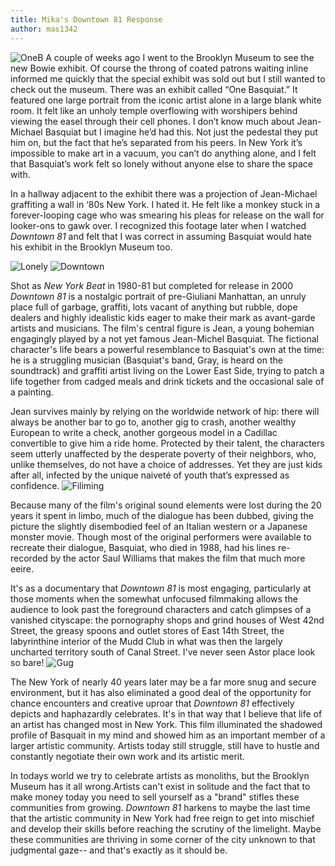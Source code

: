 ```yaml
---
title: Mika's Downtown 81 Response
author: mas1342
---
```

![OneB](https://i.imgur.com/xvH5cT4.jpg)
A couple of weeks ago I went to the Brooklyn Museum to see the new Bowie exhibit. Of course the throng of coated patrons waiting inline informed me quickly that the special exhibit was sold out but I still wanted to check out the museum. There was an exhibit called “One Basquiat.” It featured one large portrait from the iconic artist alone in a large blank white room. It felt like an unholy temple overflowing with worshipers behind viewing the easel through their cell phones. I don’t know much about Jean-Michael Basquiat but I imagine he’d had this. Not just the pedestal they put him on, but the fact that he’s separated from his peers. In New York it’s impossible to make art in a vacuum, you can’t do anything alone, and I felt that Basquiat’s work felt so lonely without anyone else to share the space with.

In a hallway adjacent to the exhibit there was a projection of Jean-Michael graffiting a wall in ‘80s New York. I hated it. He felt like a monkey stuck in a forever-looping cage who was smearing his pleas for release on the wall for looker-ons to gawk over. I recognized this footage later when I watched _Downtown 81_ and felt that I was correct in assuming Basquiat would hate his exhibit in the Brooklyn Museum too.

![Lonely](https://i.imgur.com/erR8cBq.jpg)
![Downtown](https://i.imgur.com/7qGAav5.jpg)

Shot as _New York Beat_ in 1980-81 but completed for release in 2000 _Downtown 81_ is a nostalgic portrait of pre-Giuliani Manhattan, an unruly place full of garbage, graffiti, lots vacant of anything but rubble, dope dealers and highly idealistic kids eager to make their mark as avant-garde artists and musicians. The film's central figure is Jean, a young bohemian engagingly played by a not yet famous Jean-Michel Basquiat. The fictional character's life bears a powerful resemblance to Basquiat's own at the time: he is a struggling musician (Basquiat's band, Gray, is heard on the soundtrack) and graffiti artist living on the Lower East Side, trying to patch a life together from cadged meals and drink tickets and the occasional sale of a painting.

Jean survives mainly by relying on the worldwide network of hip: there will always be another bar to go to, another gig to crash, another wealthy European to write a check, another gorgeous model in a Cadillac convertible to give him a ride home. Protected by their talent, the characters seem utterly unaffected by the desperate poverty of their neighbors, who, unlike themselves, do not have a choice of addresses. Yet they are just kids after all, infected by the unique naiveté of youth that’s expressed as confidence.
![Filiming](https://i.imgur.com/9BF1L4K.jpg)

Because many of the film's original sound elements were lost during the 20 years it spent in limbo, much of the dialogue has been dubbed, giving the picture the slightly disembodied feel of an Italian western or a Japanese monster movie. Though most of the original performers were available to recreate their dialogue, Basquiat, who died in 1988, had his lines re-recorded by the actor Saul Williams that makes the film that much more eeire.

It's as a documentary that _Downtown 81_ is most engaging, particularly at those moments when the somewhat unfocused filmmaking allows the audience to look past the foreground characters and catch glimpses of a vanished cityscape: the pornography shops and grind houses of West 42nd Street, the greasy spoons and outlet stores of East 14th Street, the labyrinthine interior of the Mudd Club in what was then the largely uncharted territory south of Canal Street. I've never seen Astor place look so bare!
![Gug](https://i.imgur.com/9Ai5aPJ.png)

The New York of nearly 40 years later may be a far more snug and secure environment, but it has also eliminated a good deal of the opportunity for chance encounters and creative uproar that _Downtown 81_ effectively depicts and haphazardly celebrates. It's in that way that I believe that life of an artist has changed most in New York. This film illuminated the shadowed profile of Basquait in my mind and showed him as an important member of a larger artistic community. Artists today still struggle, still have to hustle and constantly negotiate their own work and its artistic merit.

In todays world we try to celebrate artists as monoliths, but the Brooklyn Museum has it all wrong.Artists can't exist in solitude and the fact that to make money today you need to sell yourself as a "brand" stifles these communities from growing. _Downtown 81_ harkens to maybe the last time that the artistic community in New York had free reign to get into mischief and develop their skills before reaching the scrutiny of the limelight. Maybe these communities are thriving in some corner of the city unknown to that judgmental gaze-- and that's exactly as it should be.
